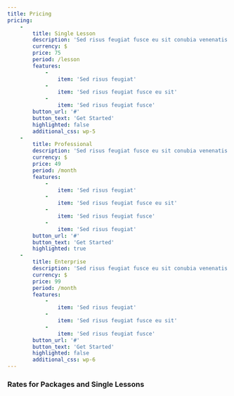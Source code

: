 ```yaml
---
title: Pricing
pricing:
    -
        title: Single Lesson
        description: 'Sed risus feugiat fusce eu sit conubia venenatis aliquet nisl cras.'
        currency: $
        price: 75
        period: /lesson
        features:
            -
                item: 'Sed risus feugiat'
            -
                item: 'Sed risus feugiat fusce eu sit'
            -
                item: 'Sed risus feugiat fusce'
        button_url: '#'
        button_text: 'Get Started'
        highlighted: false
        additional_css: wp-5
    -
        title: Professional
        description: 'Sed risus feugiat fusce eu sit conubia venenatis aliquet nisl cras.'
        currency: $
        price: 49
        period: /month
        features:
            -
                item: 'Sed risus feugiat'
            -
                item: 'Sed risus feugiat fusce eu sit'
            -
                item: 'Sed risus feugiat fusce'
            -
                item: 'Sed risus feugiat'
        button_url: '#'
        button_text: 'Get Started'
        highlighted: true
    -
        title: Enterprise
        description: 'Sed risus feugiat fusce eu sit conubia venenatis aliquet nisl cras.'
        currency: $
        price: 99
        period: /month
        features:
            -
                item: 'Sed risus feugiat'
            -
                item: 'Sed risus feugiat fusce eu sit'
            -
                item: 'Sed risus feugiat fusce'
        button_url: '#'
        button_text: 'Get Started'
        highlighted: false
        additional_css: wp-6
---
```


### Rates for Packages and Single Lessons
